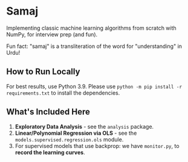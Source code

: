 # Samaj

Implementing classic machine learning algorithms from scratch with NumPy, for interview prep (and fun).

Fun fact: "samaj" is a transliteration of the word for "understanding" in Urdu!

## How to Run Locally

For best results, use Python 3.9.
Please use `python -m pip install -r requirements.txt` to install the dependencies.

## What's Included Here

1. **Exploratory Data Analysis** - see the `analysis` package.
1. **Linear/Polynomial Regression via OLS** - see the `models.supervised.regression.ols` module.
1. For supervised models that use backprop: we have `monitor.py`, to **record the learning curves**.
